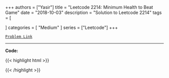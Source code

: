 
+++
authors = ["Yasir"]
title = "Leetcode 2214: Minimum Health to Beat Game"
date = "2018-10-03"
description = "Solution to Leetcode 2214"
tags = [
    
]
categories = [
    "Medium"
]
series = ["Leetcode"]
+++



[`Problem Link`](https://leetcode.com/problems/minimum-health-to-beat-game/description/)

---

**Code:**

{{< highlight html >}}

{{< /highlight >}}

